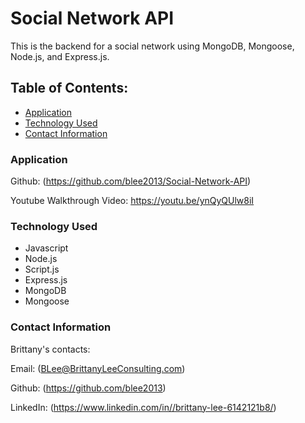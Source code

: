 # Social Network API

This is the backend for a social network using MongoDB, Mongoose, Node.js, and Express.js.

## Table of Contents: 
* [Application](#application)
* [Technology Used](#technology-used)
* [Contact Information](#contact-information)


### Application
 
 Github: (https://github.com/blee2013/Social-Network-API)

 Youtube Walkthrough Video: https://youtu.be/ynQyQUlw8iI


### Technology Used
* Javascript
* Node.js
* Script.js
* Express.js
* MongoDB
* Mongoose

 
### Contact Information

Brittany's contacts:

Email: (BLee@BrittanyLeeConsulting.com)

Github: (https://github.com/blee2013)

LinkedIn: (https://www.linkedin.com/in//brittany-lee-6142121b8/)
